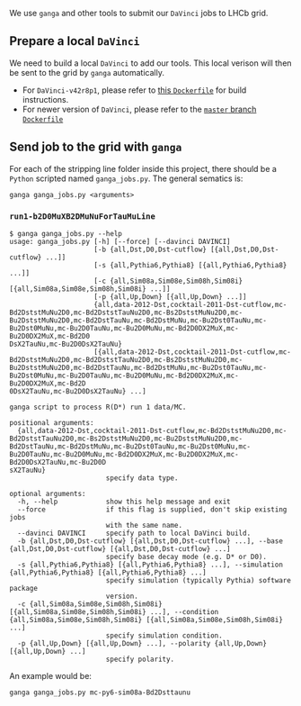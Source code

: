 We use `ganga` and other tools to submit our `DaVinci` jobs to LHCb grid.

## Prepare a local `DaVinci`
We need to build a local `DaVinci` to add our tools. This local verison will
then be sent to the grid by `ganga` automatically.

* For `DaVinci-v42r8p1`, please refer to [this `Dockerfile`](https://github.com/umd-lhcb/docker-images/blob/davinci-v42r8p1/lhcb-stack-cc7/Dockerfile-DaVinci-SL)
  for build instructions.
* For newer version of `DaVinci`, please refer to the [`master` branch `Dockerfile`](https://github.com/umd-lhcb/docker-images/blob/master/lhcb-stack-cc7/Dockerfile-DaVinci-SL)


## Send job to the grid with `ganga`
For each of the stripping line folder inside this project, there should be a
`Python` scripted named `ganga_jobs.py`. The general sematics is:
```
ganga ganga_jobs.py <arguments>
```


### `run1-b2D0MuXB2DMuNuForTauMuLine`
```
$ ganga ganga_jobs.py --help
usage: ganga_jobs.py [-h] [--force] [--davinci DAVINCI]
                     [-b {all,Dst,D0,Dst-cutflow} [{all,Dst,D0,Dst-cutflow} ...]]
                     [-s {all,Pythia6,Pythia8} [{all,Pythia6,Pythia8} ...]]
                     [-c {all,Sim08a,Sim08e,Sim08h,Sim08i} [{all,Sim08a,Sim08e,Sim08h,Sim08i} ...]]
                     [-p {all,Up,Down} [{all,Up,Down} ...]]
                     {all,data-2012-Dst,cocktail-2011-Dst-cutflow,mc-Bd2DststMuNu2D0,mc-Bd2DststTauNu2D0,mc-Bs2DststMuNu2D0,mc-Bu2DststMuNu2D0,mc-Bd2DstTauNu,mc-Bd2DstMuNu,mc-Bu2Dst0TauNu,mc-Bu2Dst0MuNu,mc-Bu2D0TauNu,mc-Bu2D0MuNu,mc-Bd2D0DX2MuX,mc-Bu2D0DX2MuX,mc-Bd2D0
DsX2TauNu,mc-Bu2D0DsX2TauNu}
                     [{all,data-2012-Dst,cocktail-2011-Dst-cutflow,mc-Bd2DststMuNu2D0,mc-Bd2DststTauNu2D0,mc-Bs2DststMuNu2D0,mc-Bu2DststMuNu2D0,mc-Bd2DstTauNu,mc-Bd2DstMuNu,mc-Bu2Dst0TauNu,mc-Bu2Dst0MuNu,mc-Bu2D0TauNu,mc-Bu2D0MuNu,mc-Bd2D0DX2MuX,mc-Bu2D0DX2MuX,mc-Bd2D
0DsX2TauNu,mc-Bu2D0DsX2TauNu} ...]

ganga script to process R(D*) run 1 data/MC.

positional arguments:
  {all,data-2012-Dst,cocktail-2011-Dst-cutflow,mc-Bd2DststMuNu2D0,mc-Bd2DststTauNu2D0,mc-Bs2DststMuNu2D0,mc-Bu2DststMuNu2D0,mc-Bd2DstTauNu,mc-Bd2DstMuNu,mc-Bu2Dst0TauNu,mc-Bu2Dst0MuNu,mc-Bu2D0TauNu,mc-Bu2D0MuNu,mc-Bd2D0DX2MuX,mc-Bu2D0DX2MuX,mc-Bd2D0DsX2TauNu,mc-Bu2D0D
sX2TauNu}
                        specify data type.

optional arguments:
  -h, --help            show this help message and exit
  --force               if this flag is supplied, don't skip existing jobs
                        with the same name.
  --davinci DAVINCI     specify path to local DaVinci build.
  -b {all,Dst,D0,Dst-cutflow} [{all,Dst,D0,Dst-cutflow} ...], --base {all,Dst,D0,Dst-cutflow} [{all,Dst,D0,Dst-cutflow} ...]
                        specify base decay mode (e.g. D* or D0).
  -s {all,Pythia6,Pythia8} [{all,Pythia6,Pythia8} ...], --simulation {all,Pythia6,Pythia8} [{all,Pythia6,Pythia8} ...]
                        specify simulation (typically Pythia) software package
                        version.
  -c {all,Sim08a,Sim08e,Sim08h,Sim08i} [{all,Sim08a,Sim08e,Sim08h,Sim08i} ...], --condition {all,Sim08a,Sim08e,Sim08h,Sim08i} [{all,Sim08a,Sim08e,Sim08h,Sim08i} ...]
                        specify simulation condition.
  -p {all,Up,Down} [{all,Up,Down} ...], --polarity {all,Up,Down} [{all,Up,Down} ...]
                        specify polarity.
```

An example would be:
```
ganga ganga_jobs.py mc-py6-sim08a-Bd2Dsttaunu
```
